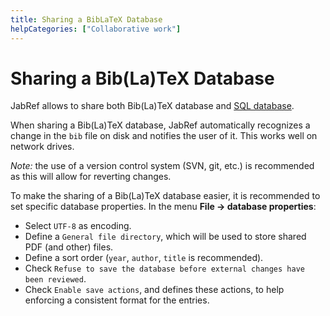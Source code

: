 ```yaml
---
title: Sharing a BibLaTeX Database
helpCategories: ["Collaborative work"]
---
```


# Sharing a Bib(La)TeX Database

JabRef allows to share both Bib(La)TeX database and [SQL database](SQLDatabase).

When sharing a Bib(La)TeX database, JabRef automatically recognizes a change in the `bib` file on disk and notifies the user of it.
This works well on network drives.

*Note:* the use of a version control system (SVN, git, etc.) is recommended as this will allow for reverting changes.

To make the sharing of a Bib(La)TeX database easier, it is recommended to set specific database properties.
In the menu **File -> database properties**:
- Select `UTF-8` as encoding.
- Define a `General file directory`, which will be used to store shared PDF (and other) files.
- Define a sort order (`year`, `author`, `title` is recommended).
- Check `Refuse to save the database before external changes have been reviewed`.
- Check `Enable save actions`, and defines these actions, to help enforcing a consistent format for the entries.


